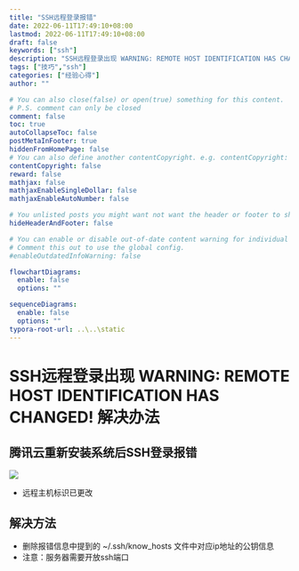 ```yaml
---
title: "SSH远程登录报错"
date: 2022-06-11T17:49:10+08:00
lastmod: 2022-06-11T17:49:10+08:00
draft: false
keywords: ["ssh"]
description: "SSH远程登录出现 WARNING: REMOTE HOST IDENTIFICATION HAS CHANGED! 解决办法"
tags: ["技巧","ssh"]
categories: ["经验心得"]
author: ""

# You can also close(false) or open(true) something for this content.
# P.S. comment can only be closed
comment: false
toc: true
autoCollapseToc: false
postMetaInFooter: true
hiddenFromHomePage: false
# You can also define another contentCopyright. e.g. contentCopyright: "This is another copyright."
contentCopyright: false
reward: false
mathjax: false
mathjaxEnableSingleDollar: false
mathjaxEnableAutoNumber: false

# You unlisted posts you might want not want the header or footer to show
hideHeaderAndFooter: false

# You can enable or disable out-of-date content warning for individual post.
# Comment this out to use the global config.
#enableOutdatedInfoWarning: false

flowchartDiagrams:
  enable: false
  options: ""

sequenceDiagrams: 
  enable: false
  options: ""
typora-root-url: ..\..\static
---
```


<!--more-->
# SSH远程登录出现 WARNING: REMOTE HOST IDENTIFICATION HAS CHANGED! 解决办法
## 腾讯云重新安装系统后SSH登录报错
![](https://cdn.jsdelivr.net/gh/mazy699/PicGo@main/img/202206071601650.png)
- 远程主机标识已更改

## 解决方法
- 删除报错信息中提到的 ~/.ssh/know_hosts 文件中对应ip地址的公钥信息
- 注意：服务器需要开放ssh端口